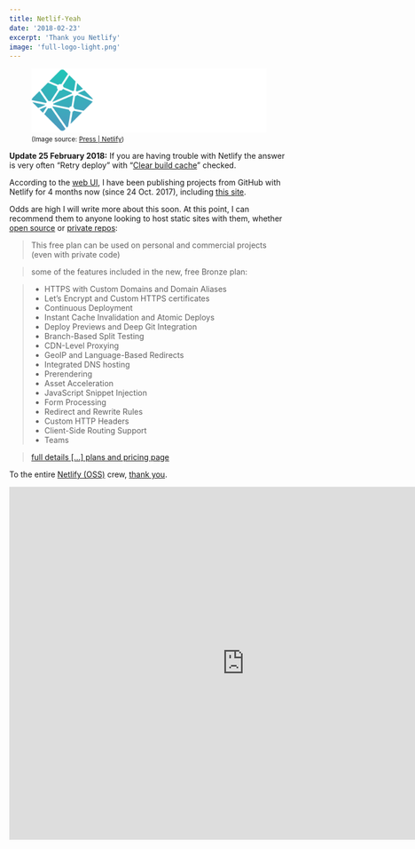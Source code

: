 ```yaml
---
title: Netlif-Yeah
date: '2018-02-23'
excerpt: 'Thank you Netlify'
image: 'full-logo-light.png'
---
```


<figure class="mw848 needs-img-bkd">
<img
  src="full-logo-dark.png"
  alt="Netlify Full Logo Light"
/>
<figcaption>
<small>(Image source: <a href="https://www.netlify.com/press/">Press | Netlify</a>)</small>
</figcaption>
</figure>

<div id="20180225-upd1" class="update">

**Update 25 February 2018:** If you are having trouble with Netlify the answer is very often “Retry deploy” with “[Clear build cache](https://www.netlify.com/docs/build-gotchas/#build-cache)” checked.

</div>

According to the [web&nbsp;UI](https://www.netlify.com/docs/), I have been publishing projects from GitHub with Netlify for 4 months now (since 24 Oct. 2017), including [this&nbsp;site](https://github.com/rdela/rdela.com).

Odds are high I will write more about this soon. At this point, I can recommend them to anyone looking to host static sites with them, whether [open&nbsp;source](https://www.netlify.com/open-source/) or [private&nbsp;repos](https://www.netlify.com/blog/2017/06/28/introducing-teams-new-features-and-an-update-to-our-plans/):

> This free plan can be used on personal and commercial projects (even with private&nbsp;code)

> some of the features included in the new, free Bronze&nbsp;plan:

> - HTTPS with Custom Domains and Domain Aliases
> - Let’s Encrypt and Custom HTTPS certificates
> - Continuous Deployment
> - Instant Cache Invalidation and Atomic Deploys
> - Deploy Previews and Deep Git Integration
> - Branch-Based Split Testing
> - CDN-Level Proxying
> - GeoIP and Language-Based Redirects
> - Integrated DNS hosting
> - Prerendering
> - Asset Acceleration
> - JavaScript Snippet Injection
> - Form Processing
> - Redirect and Rewrite Rules
> - Custom HTTP Headers
> - Client-Side Routing Support
> - Teams

> [full details \[…\] plans and pricing&nbsp;page](https://www.netlify.com/pricing/)

To the entire [Netlify (OSS)](https://github.com/orgs/netlify/people) crew, [thank&nbsp;you](https://www.youtube.com/watch?v=z9e6tUFWKUA).

<iframe
  width="848"
  height="636"
  src="https://www.dailymotion.com/embed/video/x2to9dv"
  title="Thank You (Falettinme Be Mice Elf Agin) - Sly and the Family Stone - Dailymotion video player"
  type="text/html"
  frameborder="0"
  allowfullscreen
/>
